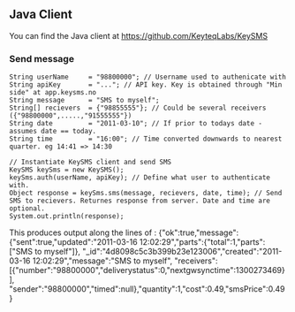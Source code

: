 ## Java Client
You can find the Java client at https://github.com/KeyteqLabs/KeySMS

### Send message

    String userName     = "98800000"; // Username used to authenicate with
    String apiKey       = "..."; // API key. Key is obtained through "Min side" at app.keysms.no
    String message      = "SMS to myself";
    String[] recievers  = {"98855555"}; // Could be several receivers ({"98800000",.....,"91555555"})
    String date         = "2011-03-10"; // If prior to todays date - assumes date == today.
    String time         = "16:00"; // Time converted downwards to nearest quarter. eg 14:41 => 14:30

    // Instantiate KeySMS client and send SMS
    KeySMS keySms = new KeySMS();
    keySms.auth(userName, apiKey); // Define what user to authenticate with.
    Object response = keySms.sms(message, recievers, date, time); // Send SMS to recievers. Returnes response from server. Date and time are optional.
    System.out.println(response);

This produces output along the lines of :
    {"ok":true,"message":{"sent":true,"updated":"2011-03-16 12:02:29","parts":{"total":1,"parts":["SMS to myself"]},
    "_id":"4d8098c5c3b399b23e123006","created":"2011-03-16 12:02:29","message":"SMS to myself",
    "receivers":[{"number":"98800000","deliverystatus":0,"nextgwsynctime":1300273469}],
    "sender":"98800000","timed":null},"quantity":1,"cost":0.49,"smsPrice":0.49}

